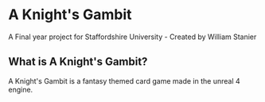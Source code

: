 # A Knight's Gambit
A Final year project for Staffordshire University - Created by William Stanier

## What is A Knight's Gambit?

A Knight's Gambit is a fantasy themed card game made in the unreal 4 engine. 
